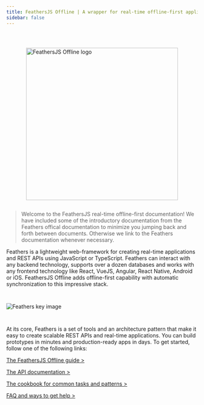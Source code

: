 ```yaml
---
title: FeathersJS Offline | A wrapper for real-time offline-first applications
sidebar: false
---
```



<img style="display:block; width: 400px; margin: 0 auto; margin-top: 4em; margin-bottom: 2em;" src="/img/feathers-offline-first.png" alt="FeathersJS Offline logo" />


> Welcome to the FeathersJS real-time offline-first documentation! We have included some of the introductory documentation from the Feathers offical documentation to minimize you jumping back and forth between documents. Otherwise we link to the Feathers documentation whenever necessary.

Feathers is a lightweight web-framework for creating real-time applications and REST APIs using JavaScript or TypeScript. Feathers can interact with any backend technology, supports over a dozen databases and works with any frontend technology like React, VueJS, Angular, React Native, Android or iOS. FeathersJS Offline adds offline-first capability with automatic synchronization to this impressive stack.

<img style="margin: 2em 0;" src="/img/key-image-horizontal.png" alt="Feathers key image">

At its core, Feathers is a set of tools and an architecture pattern that make it easy to create scalable REST APIs and real-time applications. You can build prototypes in minutes and production-ready apps in days. To get started, follow one of the following links:

[The FeathersJS Offline guide >](./guides/readme.md)

[The API documentation >](./api/readme.md)

[The cookbook for common tasks and patterns >](./cookbook/readme.md)

[FAQ and ways to get help >](./help/readme.md)
